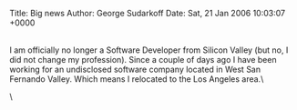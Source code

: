 Title: Big news
Author: George Sudarkoff
Date: Sat, 21 Jan 2006 10:03:07 +0000

\
I am officially no longer a Software Developer from Silicon Valley (but
no, I did not change my profession). Since a couple of days ago I have
been working for an undisclosed software company located in West San
Fernando Valley. Which means I relocated to the Los Angeles area.\

\

